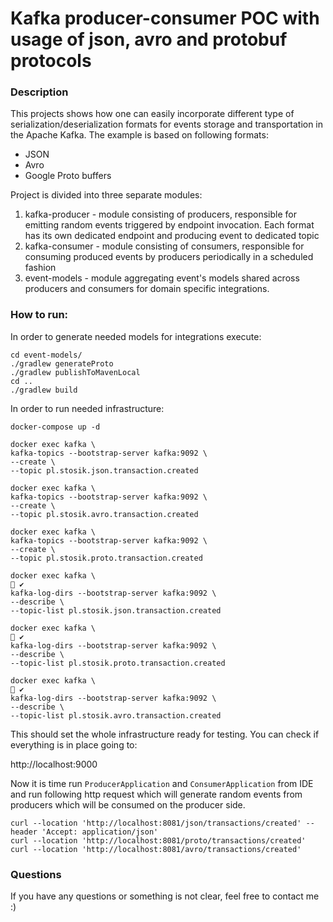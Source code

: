 # Kafka producer-consumer POC with usage of json, avro and protobuf protocols

### Description

This projects shows how one can easily incorporate different type of
serialization/deserialization formats for events storage and transportation
in the Apache Kafka. The example is based on following formats:

- JSON
- Avro
- Google Proto buffers

Project is divided into three separate modules:

1. kafka-producer - module consisting of producers, responsible for emitting
   random events triggered by endpoint invocation. Each format has its own
   dedicated endpoint and producing event to dedicated topic
2. kafka-consumer - module consisting of consumers, responsible for consuming
   produced events by producers periodically in a scheduled fashion
3. event-models - module aggregating event's models shared across producers and consumers
   for domain specific integrations.

### How to run:

In order to generate needed models for integrations execute:

```shell
cd event-models/
./gradlew generateProto
./gradlew publishToMavenLocal
cd ..
./gradlew build
```

In order to run needed infrastructure:

```shell
docker-compose up -d

docker exec kafka \
kafka-topics --bootstrap-server kafka:9092 \
--create \
--topic pl.stosik.json.transaction.created

docker exec kafka \
kafka-topics --bootstrap-server kafka:9092 \
--create \
--topic pl.stosik.avro.transaction.created

docker exec kafka \
kafka-topics --bootstrap-server kafka:9092 \
--create \
--topic pl.stosik.proto.transaction.created
```

```shell
docker exec kafka \                                                                                                                                                   ✔
kafka-log-dirs --bootstrap-server kafka:9092 \
--describe \
--topic-list pl.stosik.json.transaction.created

docker exec kafka \                                                                                                                                                   ✔
kafka-log-dirs --bootstrap-server kafka:9092 \
--describe \
--topic-list pl.stosik.proto.transaction.created

docker exec kafka \                                                                                                                                                   ✔
kafka-log-dirs --bootstrap-server kafka:9092 \
--describe \
--topic-list pl.stosik.avro.transaction.created
```

This should set the whole infrastructure ready for testing.
You can check if everything is in place going to:

http://localhost:9000

Now it is time run `ProducerApplication` and `ConsumerApplication` from IDE
and run following http request which will generate random events from producers which will
be consumed on the producer side.

```shell
curl --location 'http://localhost:8081/json/transactions/created' --header 'Accept: application/json'
curl --location 'http://localhost:8081/proto/transactions/created'
curl --location 'http://localhost:8081/avro/transactions/created'
```

### Questions

If you have any questions or something is not clear, feel free to contact me :)